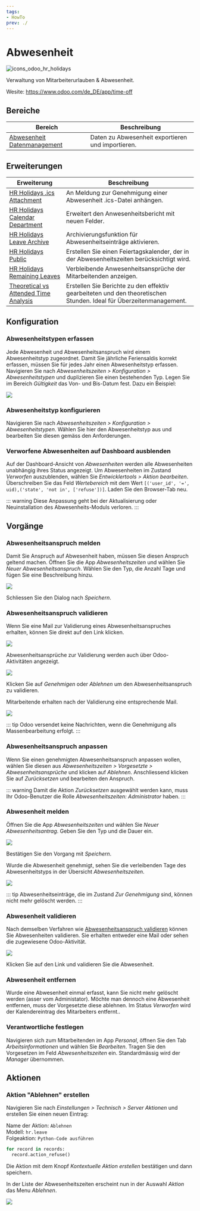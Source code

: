 ```yaml
---
tags:
- HowTo
prev: ./
---
```

# Abwesenheit
![icons_odoo_hr_holidays](assets/icons_odoo_hr_holidays.png)

Verwaltung von Mitarbeiterurlauben & Abwesenheit.

Wesite: <https://www.odoo.com/de_DE/app/time-off>

## Bereiche

| Bereich                                                         | Beschreibung                                      |
| --------------------------------------------------------------- | ------------------------------------------------- |
| [Abwesenheit Datenmanagement](Abwesenheit%20Datenmanagement.md) | Daten zu Abwesenheit exportieren und importieren. |

## Erweiterungen

| Erweiterung                                                                               | Beschreibung                                                                                                       |
| ----------------------------------------------------------------------------------------- | ------------------------------------------------------------------------------------------------------------------ |
| [HR Holidays .ics Attachment](HR%20Holidays%20ics%20Attachment.md)                        | An Meldung zur Genehmigung einer Abwesenheit .ics-Datei anhängen.                                                  |
| [HR Holidays Calendar Department](HR%20Holidays%20Calendar%20Department.md)               | Erweitert den Anwesenheitsbericht mit neuen Felder.                                                                |
| [HR Holidays Leave Archive](HR%20Holidays%20Leave%20Archive.md)                           | Archivierungsfunktion für Abwesenheitseinträge aktivieren.                                                         |
| [HR Holidays Public](HR%20Holidays%20Public.md)                                           | Erstellen Sie einen Feiertagskalender, der in der Abwesenheitszeiten berücksichtigt wird.                          |
| [HR Holidays Remaining Leaves](HR%20Holidays%20Remaining%20Leaves.md)                     | Verbleibende Anwesenheitsansprüche der Mitarbeitenden anzeigen.                                                    |
| [Theoretical vs Attended Time Analysis](Theoretical%20vs%20Attended%20Time%20Analysis.md) | Erstellen Sie Berichte zu den effektiv gearbeiteten und den theoretischen Stunden. Ideal für Überzeitenmanagement. |

## Konfiguration

### Abwesenheitstypen erfassen

Jede Abwesenheit und Abwesenheitsanspruch wird einem Abwesenheitstyp zugeordnet. Damit Sie jährliche Feriensaldis korrekt erfassen, müssen Sie für jedes Jahr einen Abwesenheitstyp erfassen. Navigieren Sie nach *Abwesenheitszeiten > Konfiguration > Abwesenheitstypen* und duplizieren Sie einen bestehenden Typ. Legen Sie im Bereich *Gültigkeit* das Von- und Bis-Datum fest. Dazu ein Beispiel:

![](assets/Abwesenheitszeiten%20Übersicht%20Abwesenheitstypen.png)

### Abwesenheitstyp konfigurieren

Navigieren Sie nach *Abwesenheitszeiten > Konfiguration > Abwesenheitstypen*. Wählen Sie hier den Abwesenheitstyp aus und bearbeiten Sie diesen gemäss den Anforderungen.

### Verworfene Abwesenheiten auf Dashboard ausblenden

Auf der Dashboard-Ansicht von *Abwesenheiten* werden alle Abwesenheiten unabhängig ihres Status angezeigt. Um Abwesenheiten im Zustand *Verworfen* auszublenden, wählen Sie *Entwicklertools > Aktion bearbeiten*. Überschreiben Sie das Feld *Wertebereich* mit dem Wert `[('user_id', '=', uid),('state', 'not in', ['refuse'])]`. Laden Sie den Browser-Tab neu.

::: warning
Diese Anpassung geht bei der Aktualisierung oder Neuinstallation des Abwesenheits-Moduls verloren.
:::

## Vorgänge

### Abwesenheitsanspruch melden

Damit Sie Anspruch auf Abwesenheit haben, müssen Sie diesen Anspruch geltend machen. Öffnen Sie die App *Abwesenheitszeiten* und wählen Sie *Neuer Abwesenheitsanspruch*. Wählen Sie den Typ, die Anzahl Tage und fügen Sie eine Beschreibung hinzu.

![](assets/Abwesenheitszeiten%20Anspruch%20melden.png)

Schliessen Sie den Dialog nach *Speichern*.

### Abwesenheitsanspruch validieren

Wenn Sie eine Mail zur Validierung eines Abwesenheitsanspruches erhalten, können Sie direkt auf den Link klicken.

![](assets/Abwesenheitszeiten%20Anspruch%20Mail.png)

Abwesenheitsansprüche zur Validierung werden auch über Odoo-Aktivitäten angezeigt.

![](assets/Abwesenheitszeiten%20Aktivit%C3%A4t.png)

Klicken Sie auf *Genehmigen* oder *Ablehnen* um den Abwesenheitsanspruch zu validieren.

Mitarbeitende erhalten nach der Validierung eine entsprechende Mail.

![](assets/Abwesenheitszeiten%20Mail%20Validierung.png)

::: tip
Odoo versendet keine Nachrichten, wenn die Genehmigung alls Massenbearbeitung erfolgt.
:::

### Abwesenheitsanspruch anpassen

Wenn Sie einen genehmigten Abwesenheitsanspruch anpassen wollen, wählen Sie diesen aus *Abwesenheitszeiten > Vorgesetzte > Abwesenheitsansprüche* und klicken auf *Ablehnen*. Anschliessend klicken Sie auf *Zurücksetzen* und bearbeiten den Anspruch.

::: warning
Damit die Aktion *Zurücksetzen* ausgewählt werden kann, muss Ihr Odoo-Benutzer die Rolle *Abwesenheitszeiten: Administrator* haben.
:::

### Abwesenheit melden

Öffnen Sie die App *Abwesenheitszeiten* und wählen Sie *Neuer Abwesenheitsantrag*. Geben Sie den Typ und die Dauer ein.

![](assets/Abwesenheitszeiten%20Abwesenheit%20melden.png)

Bestätigen Sie den Vorgang mit *Speichern*.

Wurde die Abwesenheit genehmigt, sehen Sie die verleibenden Tage des Abwesenheitstyps in der Übersicht *Abwesenheitszeiten*.

![](assets/Abwesenheitszeiten%20Verleibend.png)

::: tip
Abwesenheitseinträge, die im Zustand *Zur Genehmigung* sind, können nicht mehr gelöscht werden.
:::

### Abwesenheit validieren

Nach demselben Verfahren wie [Abwesenheitsanspruch validieren](#Abwesenheitsanspruch%20validieren) können Sie Abwesenheiten validieren. Sie erhalten entweder eine Mail oder sehen die zugewiesene Odoo-Aktivität.

![](assets/Anwesenheitszeiten%20Mail%20Abwesenheit.png)

Klicken Sie auf den Link und validieren Sie die Abwesenheit.

### Abwesenheit entfernen

Wurde eine Abwesenheit einmal erfasst, kann Sie nicht mehr gelöscht werden (asser vom Administator). Möchte man dennoch eine Abwesenheit entfernen, muss der Vorgesetzte diese ablehnen. Im Status *Verworfen* wird der Kalendereintrag des Mitarbeiters entfernt..

### Verantwortliche festlegen

Navigieren sich zum Mitarbeitenden im App *Personal*, öffnen Sie den Tab *Arbeitsinformationen* und wählen Sie *Bearbeiten*. Tragen Sie den Vorgesetzen im Feld *Abwesenheitszeiten* ein. Standardmässig wird der *Manager* übernommen.

## Aktionen

### Aktion "Ablehnen" erstellen

Navigieren Sie nach *Einstellungen > Technisch > Server Aktionen* und erstellen Sie einen neuen Eintrag:

Name der Aktion: `Ablehnen`\
Modell: `hr.leave`\
Folgeaktion: `Python-Code ausführen`

```python
for record in records:  
  record.action_refuse()
```

Die Aktion mit dem Knopf *Kontextuelle Aktion erstellen* bestätigen und dann speichern.

In der Liste der Abwesenheitszeiten erscheint nun in der Auswahl *Aktion* das Menu *Ablehnen*.

![](assets/Aktionen%20Abwesenheitszeiten%20Ablehnen.png)
